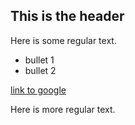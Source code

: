 ## This is the header

Here is some regular text.

* bullet 1
* bullet 2

[link to google](http://www.google.com)

Here is more regular text.